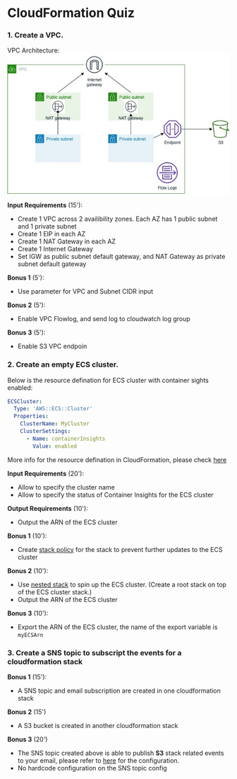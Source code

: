 # CloudFormation Quiz

### 1. Create a VPC.

VPC Architecture:
![vpc-arc](images/create-a-vpc.jpg)

**Input Requirements** (15'):
+ Create 1 VPC across 2 availibility zones. Each AZ has 1 public subnet and 1 private subnet
+ Create 1 EIP in each AZ
+ Create 1 NAT Gateway in each AZ
+ Create 1 Internet Gateway
+ Set IGW as public subnet default gateway, and NAT Gateway as private subnet default gateway

**Bonus 1** (5'):
+ Use parameter for VPC and Subnet CIDR input

**Bonus 2** (5'):
+ Enable VPC Flowlog, and send log to cloudwatch log group

**Bonus 3** (5'):
+ Enable S3 VPC endpoin

### 2. Create an empty ECS cluster.

Below is the resource defination for ECS cluster with container sights enabled:

```yaml
ECSCluster:
  Type: 'AWS::ECS::Cluster'
  Properties:
    ClusterName: MyCluster
    ClusterSettings:
      - Name: containerInsights
        Value: enabled
```

More info for the resource defination in CloudFormation, please check [here](https://docs.aws.amazon.com/AWSCloudFormation/latest/UserGuide/aws-resource-ecs-cluster.html)

**Input Requirements** (20'):
+ Allow to specify the cluster name
+ Allow to specify the status of Container Insights for the ECS cluster

**Output Requirements** (10'):
+ Output the ARN of the ECS cluster

**Bonus 1** (10'):
+ Create [stack policy](https://docs.aws.amazon.com/AWSCloudFormation/latest/UserGuide/protect-stack-resources.html) for the stack to prevent further updates to the ECS cluster

**Bonus 2** (10'):
+ Use [nested stack](https://docs.aws.amazon.com/AWSCloudFormation/latest/UserGuide/using-cfn-nested-stacks.html) to spin up the ECS cluster. (Create a root stack on top of the ECS cluster stack.)
+ Output the ARN of the ECS cluster

**Bonus 3** (10'):
+ Export the ARN of the ECS cluster, the name of the export variable is `myECSArn`

### 3. Create a SNS topic to subscript the events for a cloudformation stack

**Bonus 1** (15'):
+ A SNS topic and email subscription are created in one cloudformation stack

**Bonus 2** (15')
+ A S3 bucket is created in another cloudformation stack

**Bonus 3** (20')
+ The SNS topic created above is able to publish **S3** stack related events to your email, please refer to [here](https://docs.aws.amazon.com/AWSCloudFormation/latest/UserGuide/aws-properties-stack.html#aws-properties-stack-properties) for the configuration.
+ No hardcode configuration on the SNS topic config
